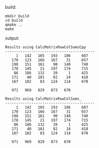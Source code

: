 build:
 
    mkdir build
    cd build
    qmake ..
    make
    
output:

    Results using CalcMatrixRowColSumsCpp
    -----------------------------------------
         1   142   165   193   186     687
       170   123   166   167    31     657
       198   151   161    90   140     740
       178   145    21   197   174     715
        86   186   132    20     1     425
       171    40   101    82    24     418
       167   182    83   124   114     670
    
       971   969   829   873   670
    
    Results using CalcMatrixRowColSums_
    -----------------------------------------
         1   142   165   193   186     687
       170   123   166   167    31     657
       198   151   161    90   140     740
       178   145    21   197   174     715
        86   186   132    20     1     425
       171    40   101    82    24     418
       167   182    83   124   114     670
    
       971   969   829   873   670
